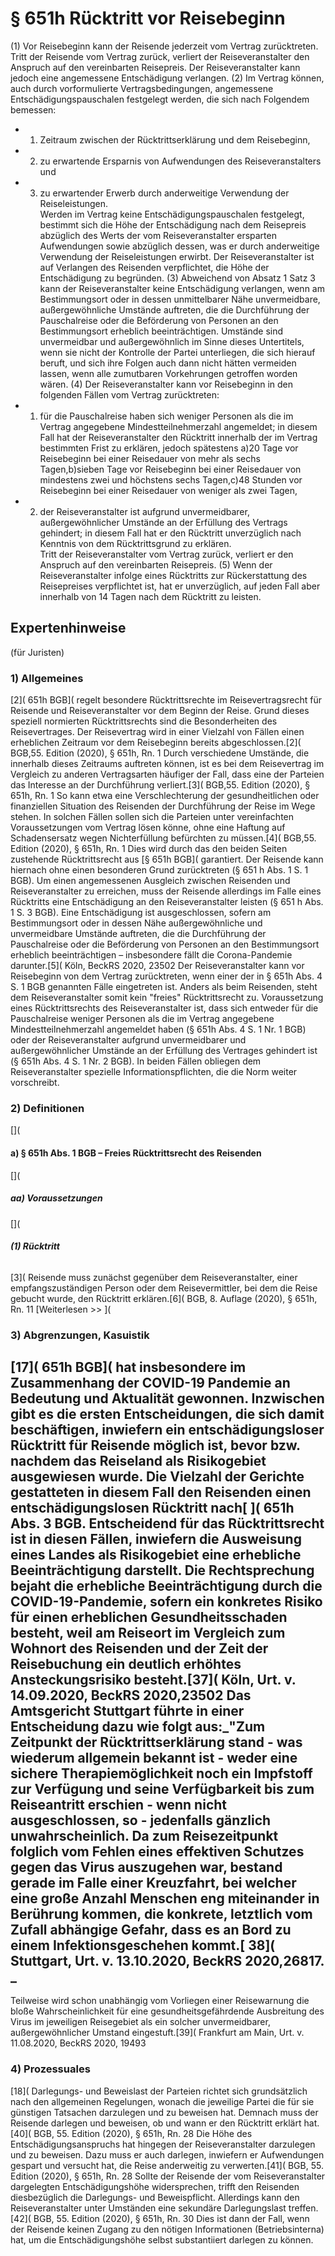 # § 651h Rücktritt vor Reisebeginn
(1) Vor Reisebeginn kann der Reisende jederzeit vom Vertrag zurücktreten. Tritt der Reisende vom Vertrag zurück, verliert der Reiseveranstalter den Anspruch auf den vereinbarten Reisepreis. Der Reiseveranstalter kann jedoch eine angemessene Entschädigung verlangen.
(2) Im Vertrag können, auch durch vorformulierte Vertragsbedingungen, angemessene Entschädigungspauschalen festgelegt werden, die sich nach Folgendem bemessen:
* 1. Zeitraum zwischen der Rücktrittserklärung und dem Reisebeginn,
* 2. zu erwartende Ersparnis von Aufwendungen des Reiseveranstalters und
* 3. zu erwartender Erwerb durch anderweitige Verwendung der Reiseleistungen.  
Werden im Vertrag keine Entschädigungspauschalen festgelegt, bestimmt sich die Höhe der Entschädigung nach dem Reisepreis abzüglich des Werts der vom Reiseveranstalter ersparten Aufwendungen sowie abzüglich dessen, was er durch anderweitige Verwendung der Reiseleistungen erwirbt. Der Reiseveranstalter ist auf Verlangen des Reisenden verpflichtet, die Höhe der Entschädigung zu begründen.
(3) Abweichend von Absatz 1 Satz 3 kann der Reiseveranstalter keine Entschädigung verlangen, wenn am Bestimmungsort oder in dessen unmittelbarer Nähe unvermeidbare, außergewöhnliche Umstände auftreten, die die Durchführung der Pauschalreise oder die Beförderung von Personen an den Bestimmungsort erheblich beeinträchtigen. Umstände sind unvermeidbar und außergewöhnlich im Sinne dieses Untertitels, wenn sie nicht der Kontrolle der Partei unterliegen, die sich hierauf beruft, und sich ihre Folgen auch dann nicht hätten vermeiden lassen, wenn alle zumutbaren Vorkehrungen getroffen worden wären.
(4) Der Reiseveranstalter kann vor Reisebeginn in den folgenden Fällen vom Vertrag zurücktreten:
* 1. für die Pauschalreise haben sich weniger Personen als die im Vertrag angegebene Mindestteilnehmerzahl angemeldet; in diesem Fall hat der Reiseveranstalter den Rücktritt innerhalb der im Vertrag bestimmten Frist zu erklären, jedoch spätestens a)20 Tage vor Reisebeginn bei einer Reisedauer von mehr als sechs Tagen,b)sieben Tage vor Reisebeginn bei einer Reisedauer von mindestens zwei und höchstens sechs Tagen,c)48 Stunden vor Reisebeginn bei einer Reisedauer von weniger als zwei Tagen,
* 2. der Reiseveranstalter ist aufgrund unvermeidbarer, außergewöhnlicher Umstände an der Erfüllung des Vertrags gehindert; in diesem Fall hat er den Rücktritt unverzüglich nach Kenntnis von dem Rücktrittsgrund zu erklären.  
Tritt der Reiseveranstalter vom Vertrag zurück, verliert er den Anspruch auf den vereinbarten Reisepreis.
(5) Wenn der Reiseveranstalter infolge eines Rücktritts zur Rückerstattung des Reisepreises verpflichtet ist, hat er unverzüglich, auf jeden Fall aber innerhalb von 14 Tagen nach dem Rücktritt zu leisten.
## Expertenhinweise
(für Juristen)
### 1) Allgemeines
[2]( 651h BGB]( regelt besondere Rücktrittsrechte im Reisevertragsrecht für Reisende und Reiseveranstalter vor dem Beginn der Reise. Grund dieses speziell normierten Rücktrittsrechts sind die Besonderheiten des Reisevertrages. Der Reisevertrag wird in einer Vielzahl von Fällen einen erheblichen Zeitraum vor dem Reisebeginn bereits abgeschlossen.[2]( BGB,55. Edition (2020), § 651h, Rn. 1 Durch verschiedene Umstände, die innerhalb dieses Zeitraums auftreten können, ist es bei dem Reisevertrag im Vergleich zu anderen Vertragsarten häufiger der Fall, dass eine der Parteien das Interesse an der Durchführung verliert.[3]( BGB,55. Edition (2020), § 651h, Rn. 1 So kann etwa eine Verschlechterung der gesundheitlichen oder finanziellen Situation des Reisenden der Durchführung der Reise im Wege stehen. In solchen Fällen sollen sich die Parteien unter vereinfachten Voraussetzungen vom Vertrag lösen könne, ohne eine Haftung auf Schadensersatz wegen Nichterfüllung befürchten zu müssen.[4]( BGB,55. Edition (2020), § 651h, Rn. 1 Dies wird durch das den beiden Seiten zustehende Rücktrittsrecht aus [§ 651h BGB]( garantiert.
Der Reisende kann hiernach ohne einen besonderen Grund zurücktreten (§ 651 h Abs. 1 S. 1 BGB). Um einen angemessenen Ausgleich zwischen Reisenden und Reiseveranstalter zu erreichen, muss der Reisende allerdings im Falle eines Rücktritts eine Entschädigung an den Reiseveranstalter leisten (§ 651 h Abs. 1 S. 3 BGB). Eine Entschädigung ist ausgeschlossen, sofern am Bestimmungsort oder in dessen Nähe außergewöhnliche und unvermeidbare Umstände auftreten, die die Durchführung der Pauschalreise oder die Beförderung von Personen an den Bestimmungsort erheblich beeinträchtigen – insbesondere fällt die Corona-Pandemie darunter.[5]( Köln, BeckRS 2020, 23502
Der Reiseveranstalter kann vor Reisebeginn von dem Vertrag zurücktreten, wenn einer der in § 651h Abs. 4 S. 1 BGB genannten Fälle eingetreten ist. Anders als beim Reisenden, steht dem Reiseveranstalter somit kein "freies" Rücktrittsrecht zu. Voraussetzung eines Rücktrittsrechts des Reiseveranstalter ist, dass sich entweder für die Pauschalreise weniger Personen als die im Vertrag angegebene Mindestteilnehmerzahl angemeldet haben (§ 651h Abs. 4 S. 1 Nr. 1 BGB) oder der Reiseveranstalter aufgrund unvermeidbarer und außergewöhnlicher Umstände an der Erfüllung des Vertrages gehindert ist (§ 651h Abs. 4 S. 1 Nr. 2 BGB). In beiden Fällen obliegen dem Reiseveranstalter spezielle Informationspflichten, die die Norm weiter vorschreibt.
### 2) Definitionen
[](
#### **a) § 651h Abs. 1 BGB – Freies Rücktrittsrecht des Reisenden**
[](
##### **aa) Voraussetzungen**
[](
###### **(1) Rücktritt**
[3]( Reisende muss zunächst gegenüber dem Reiseveranstalter, einer empfangszuständigen Person oder dem Reisevermittler, bei dem die Reise gebucht wurde, den Rücktritt erklären.[6]( BGB, 8. Auflage (2020), § 651h, Rn. 11
[Weiterlesen >> ](
### 3) Abgrenzungen, Kasuistik
[17]( 651h BGB]( hat insbesondere im Zusammenhang der COVID-19 Pandemie an Bedeutung und Aktualität gewonnen. Inzwischen gibt es die ersten Entscheidungen, die sich damit beschäftigen, inwiefern ein entschädigungsloser Rücktritt für Reisende möglich ist, bevor bzw. nachdem das Reiseland als Risikogebiet ausgewiesen wurde. Die Vielzahl der Gerichte gestatteten in diesem Fall den Reisenden einen entschädigungslosen Rücktritt nach[ ]( 651h Abs. 3 BGB.
Entscheidend für das Rücktrittsrecht ist in diesen Fällen, inwiefern die Ausweisung eines Landes als Risikogebiet eine erhebliche Beeinträchtigung darstellt. Die Rechtsprechung bejaht die erhebliche Beeinträchtigung durch die COVID-19-Pandemie, sofern ein konkretes Risiko für einen erheblichen Gesundheitsschaden besteht, weil am Reiseort im Vergleich zum Wohnort des Reisenden und der Zeit der Reisebuchung ein deutlich erhöhtes Ansteckungsrisiko besteht.[37]( Köln, Urt. v. 14.09.2020, BeckRS 2020,23502
Das Amtsgericht Stuttgart führte in einer Entscheidung dazu wie folgt aus:_"Zum Zeitpunkt der Rücktrittserklärung stand - was wiederum allgemein bekannt ist - weder eine sichere Therapiemöglichkeit noch ein Impfstoff zur Verfügung und seine Verfügbarkeit bis zum Reiseantritt erschien - wenn nicht ausgeschlossen, so - jedenfalls gänzlich unwahrscheinlich. Da zum Reisezeitpunkt folglich vom Fehlen eines effektiven Schutzes gegen das Virus auszugehen war, bestand gerade im Falle einer Kreuzfahrt, bei welcher eine große Anzahl Menschen eng miteinander in Berührung kommen, die konkrete, letztlich vom Zufall abhängige Gefahr, dass es an Bord zu einem Infektionsgeschehen kommt.[ 38]( Stuttgart, Urt. v. 13.10.2020, BeckRS 2020,26817. _
---
Teilweise wird schon unabhängig vom Vorliegen einer Reisewarnung die bloße Wahrscheinlichkeit für eine gesundheitsgefährdende Ausbreitung des Virus im jeweiligen Reisegebiet als ein solcher unvermeidbarer, außergewöhnlicher Umstand eingestuft.[39]( Frankfurt am Main, Urt. v. 11.08.2020, BeckRS 2020, 19493
### 4) Prozessuales
[18]( Darlegungs- und Beweislast der Parteien richtet sich grundsätzlich nach den allgemeinen Regelungen, wonach die jeweilige Partei die für sie günstigen Tatsachen darzulegen und zu beweisen hat. Demnach muss der Reisende darlegen und beweisen, ob und wann er den Rücktritt erklärt hat.[40]( BGB, 55. Edition (2020), § 651h, Rn. 28 Die Höhe des Entschädigungsanspruchs hat hingegen der Reiseveranstalter darzulegen und zu beweisen. Dazu muss er auch darlegen, inwiefern er Aufwendungen gespart und versucht hat, die Reise anderweitig zu verwerten.[41]( BGB, 55. Edition (2020), § 651h, Rn. 28
Sollte der Reisende der vom Reiseveranstalter dargelegten Entschädigungshöhe widersprechen, trifft den Reisenden diesbezüglich die Darlegungs- und Beweispflicht. Allerdings kann den Reiseveranstalter unter Umständen eine sekundäre Darlegungslast treffen.[42]( BGB, 55. Edition (2020), § 651h, Rn. 30 Dies ist dann der Fall, wenn der Reisende keinen Zugang zu den nötigen Informationen (Betriebsinterna) hat, um die Entschädigungshöhe selbst substantiiert darlegen zu können.